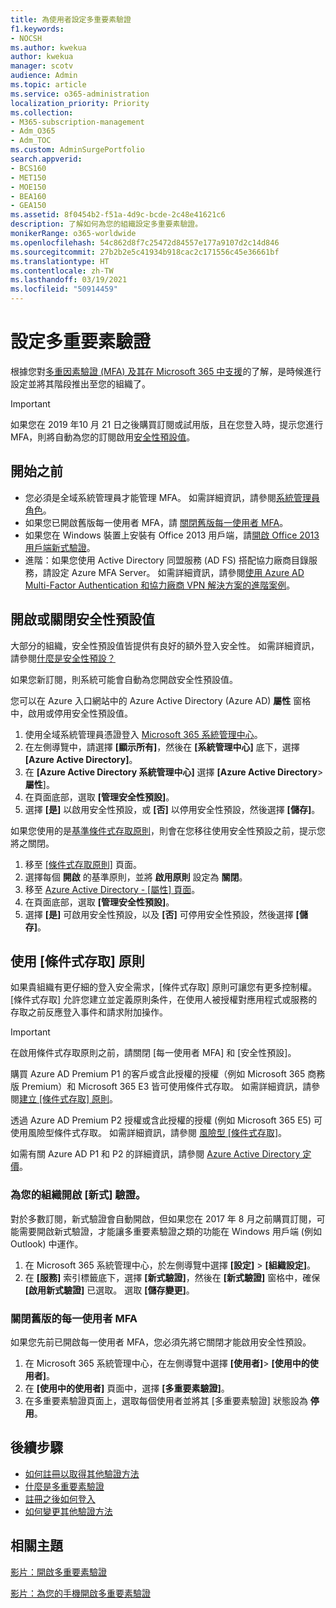 ```yaml
---
title: 為使用者設定多重要素驗證
f1.keywords:
- NOCSH
ms.author: kwekua
author: kwekua
manager: scotv
audience: Admin
ms.topic: article
ms.service: o365-administration
localization_priority: Priority
ms.collection:
- M365-subscription-management
- Adm_O365
- Adm_TOC
ms.custom: AdminSurgePortfolio
search.appverid:
- BCS160
- MET150
- MOE150
- BEA160
- GEA150
ms.assetid: 8f0454b2-f51a-4d9c-bcde-2c48e41621c6
description: 了解如何為您的組織設定多重要素驗證。
monikerRange: o365-worldwide
ms.openlocfilehash: 54c862d8f7c25472d84557e177a9107d2c14d846
ms.sourcegitcommit: 27b2b2e5c41934b918cac2c171556c45e36661bf
ms.translationtype: HT
ms.contentlocale: zh-TW
ms.lasthandoff: 03/19/2021
ms.locfileid: "50914459"
---
```

# <a name="set-up-multi-factor-authentication"></a>設定多重要素驗證

根據您對[多重因素驗證 (MFA) 及其在 Microsoft 365 中支援](multi-factor-authentication-microsoft-365.md)的了解，是時候進行設定並將其階段推出至您的組織了。

> [!IMPORTANT]
> 如果您在 2019 年10 月 21 日之後購買訂閱或試用版，且在您登入時，提示您進行 MFA，則將自動為您的訂閱啟用[安全性預設值](/azure/active-directory/fundamentals/concept-fundamentals-security-defaults)。

## <a name="before-you-begin"></a>開始之前

- 您必須是全域系統管理員才能管理 MFA。 如需詳細資訊，請參閱[系統管理員角色](../add-users/about-admin-roles.md)。
- 如果您已開啟舊版每一使用者 MFA，請 [關閉舊版每一使用者 MFA](#turn-off-legacy-per-user-mfa)。
- 如果您在 Windows 裝置上安裝有 Office 2013 用戶端，請[開啟 Office 2013 用戶端新式驗證](./enable-modern-authentication.md)。
- 進階：如果您使用 Active Directory 同盟服務 (AD FS) 搭配協力廠商目錄服務，請設定 Azure MFA Server。 如需詳細資訊，請參閱[使用 Azure AD Multi-Factor Authentication 和協力廠商 VPN 解決方案的進階案例](/azure/active-directory/authentication/howto-mfaserver-nps-vpn)。

## <a name="turn-security-defaults-on-or-off"></a>開啟或關閉安全性預設值

大部分的組織，安全性預設值皆提供有良好的額外登入安全性。 如需詳細資訊，請參閱[什麼是安全性預設？](/azure/active-directory/fundamentals/concept-fundamentals-security-defaults)

如果您新訂閱，則系統可能會自動為您開啟安全性預設值。

您可以在 Azure 入口網站中的 Azure Active Directory (Azure AD) **屬性** 窗格中，啟用或停用安全性預設值。

1. 使用全域系統管理員憑證登入 [Microsoft 365 系統管理中心](https://admin.microsoft.com)。
2. 在左側導覽中，請選擇 **[顯示所有]**，然後在 **[系統管理中心]** 底下，選擇 **[Azure Active Directory]**。
3. 在 **[Azure Active Directory 系統管理中心]** 選擇 **[Azure Active Directory**\>**屬性**]。
4. 在頁面底部，選取 **[管理安全性預設]**。
5. 選擇 **[是]** 以啟用安全性預設，或 **[否]** 以停用安全性預設，然後選擇 **[儲存]**。

如果您使用的是[基準條件式存取原則](/azure/active-directory/conditional-access/concept-baseline-protection)，則會在您移往使用安全性預設之前，提示您將之關閉。

1. 移至 [[條件式存取原則]](https://portal.azure.com/#blade/Microsoft_AAD_IAM/ConditionalAccessBlade/Policies) 頁面。
2. 選擇每個 **開啟** 的基準原則，並將 **啟用原則** 設定為 **關閉**。
3. 移至 [Azure Active Directory - [屬性] 頁面](https://portal.azure.com/#blade/Microsoft_AAD_IAM/ActiveDirectoryMenuBlade/Properties)。
4. 在頁面底部，選取 **[管理安全性預設]**。
5. 選擇 **[是]** 可啟用安全性預設，以及 **[否]** 可停用安全性預設，然後選擇 **[儲存]**。

## <a name="use-conditional-access-policies"></a>使用 [條件式存取] 原則

如果貴組織有更仔細的登入安全需求，[條件式存取] 原則可讓您有更多控制權。 [條件式存取] 允許您建立並定義原則条件，在使用人被授權對應用程式或服務的存取之前反應登入事件和請求附加操作。

> [!IMPORTANT]
> 在啟用條件式存取原則之前，請關閉 [每一使用者 MFA] 和 [安全性預設]。

購買 Azure AD Premium P1 的客戶或含此授權的授權（例如 Microsoft 365 商務版 Premium）和 Microsoft 365 E3 皆可使用條件式存取。 如需詳細資訊，請參閱[建立 [條件式存取] 原則](/azure/active-directory/authentication/tutorial-enable-azure-mfa)。

透過 Azure AD Premium P2 授權或含此授權的授權 (例如 Microsoft 365 E5) 可使用風險型條件式存取。 如需詳細資訊，請參閱 [風險型 [條件式存取]](/azure/active-directory/conditional-access/howto-conditional-access-policy-risk)。

如需有關 Azure AD P1 和 P2 的詳細資訊，請參閱 [Azure Active Directory 定價](https://azure.microsoft.com/pricing/details/active-directory/)。

### <a name="turn-on-modern-authentication-for-your-organization"></a>為您的組織開啟 [新式] 驗證。

對於多數訂閱，新式驗證會自動開啟，但如果您在 2017 年 8 月之前購買訂閱，可能需要開啟新式驗證，才能讓多重要素驗證之類的功能在 Windows 用戶端 (例如 Outlook) 中運作。


1. 在 Microsoft 365 系統管理中心，於左側導覽中選擇 **[設定]** \> **[組織設定]**。
2. 在 **[服務]** 索引標籤底下，選擇 **[新式驗證]**，然後在 **[新式驗證]** 窗格中，確保 **[啟用新式驗證]** 已選取。 選取 **[儲存變更]**。

### <a name="turn-off-legacy-per-user-mfa"></a>關閉舊版的每一使用者 MFA

如果您先前已開啟每一使用者 MFA，您必須先將它關閉才能啟用安全性預設。

1. 在 Microsoft 365 系統管理中心，在左側導覽中選擇 **[使用者]**\> **[使用中的使用者]**。
1. 在 **[使用中的使用者]** 頁面中，選擇 **[多重要素驗證]**。
1. 在多重要素驗證頁面上，選取每個使用者並將其 [多重要素驗證] 狀態設為 **停用**。

## <a name="next-steps"></a>後續步驟

- [如何註冊以取得其他驗證方法](https://support.microsoft.com/office/ace1d096-61e5-449b-a875-58eb3d74de14)
- [什麼是多重要素驗證](https://support.microsoft.com/help/4577374/what-is-multifactor-authentication)
- [註冊之後如何登入](https://support.microsoft.com/office/2b856342-170a-438e-9a4f-3c092394d3cb)
- [如何變更其他驗證方法](https://support.microsoft.com/office/956ec8d0-7081-4518-a701-f8414cc20831)

## <a name="related-topics"></a>相關主題

[影片：開啟多重要素驗證](../../business-video/turn-on-mfa.md)

[影片：為您的手機開啟多重要素驗證](../../business-video/set-up-mfa.md)